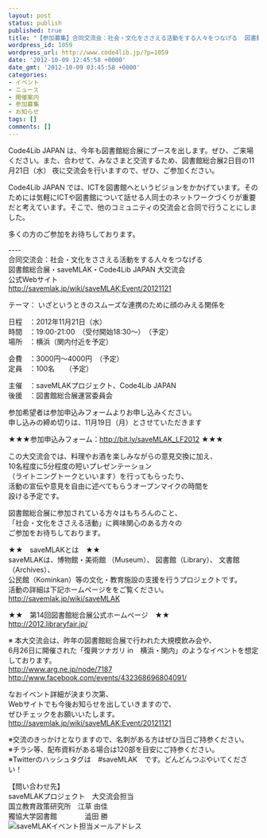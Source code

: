 ```yaml
---
layout: post
status: publish
published: true
title: "【参加募集】合同交流会：社会・文化をささえる活動をする人々をつなげる  図書館総合展・saveMLAK・Code4Lib JAPAN 大交流会（11月21日（水）図書館総合展2日目）"
wordpress_id: 1059
wordpress_url: http://www.code4lib.jp/?p=1059
date: '2012-10-09 12:45:58 +0000'
date_gmt: '2012-10-09 03:45:58 +0000'
categories:
- イベント
- ニュース
- 開催案内
- 参加募集
- お知らせ
tags: []
comments: []
---
```

<p>Code4Lib JAPAN は、今年も図書館総合展にブースを出します。ぜひ、ご来場ください。また、合わせて、みなさまと交流するため、図書館総合展2日目の11月21日（水） 夜に交流会を行いますので、ぜひ、ご参加ください。</p>
<p>Code4Lib JAPAN では、ICTを図書館へというビジョンをかかげています。そのためには気軽にICTや図書館について話せる人同士のネットワークづくりが重要だと考えています。そこで、他のコミュニティの交流会と合同で行うことにしました。</p>
<p>多くの方のご参加をお待ちしております。</p>
<p>----<br />
合同交流会：社会・文化をささえる活動をする人々をつなげる<br />
図書館総合展・saveMLAK・Code4Lib JAPAN 大交流会<br />
公式Webサイト<br />
<a title="http://savemlak.jp/wiki/saveMLAK:Event/20121121" href="http://savemlak.jp/wiki/saveMLAK:Event/20121121">http://savemlak.jp/wiki/saveMLAK:Event/20121121</a></p>
<p>テーマ： いざというときのスムーズな連携のために顔のみえる関係を</p>
<p>日程　：2012年11月21日（水）<br />
時間　：19:00-21:00　（受付開始18:30～）　（予定）<br />
場所　：横浜（関内付近を予定）</p>
<p>会費　：3000円～4000円　（予定）<br />
定員　：100名　　（予定）</p>
<p>主催　：saveMLAKプロジェクト、Code4Lib JAPAN<br />
後援　：図書館総合展運営委員会</p>
<p>参加希望者は参加申込みフォームよりお申し込みください。<br />
申し込みの締め切りは、11月19日（月）とさせていただきます</p>
<p>★★★参加申込みフォーム：<a title="http://bit.ly/saveMLAK_LF2012" href="http://bit.ly/saveMLAK_LF2012">http://bit.ly/saveMLAK_LF2012</a> ★★★</p>
<p>この大交流会では、料理やお酒を楽しみながらの意見交換に加え、<br />
10名程度に5分程度の短いプレゼンテーション<br />
（ライトニングトークといいます）を行ってもらったり、<br />
活動の宣伝や意見を自由に述べてもらうオープンマイクの時間を<br />
設ける予定です。</p>
<p>図書館総合展に参加されている方々はもちろんのこと、<br />
「社会・文化をささえる活動」に興味関心のある方々の<br />
ご参加をお待ちしております。</p>
<p>★★　saveMLAKとは　★★<br />
saveMLAKは、博物館・美術館 （Museum）、 図書館（Library）、 文書館（Archives）、<br />
公民館（Kominkan）等の文化・教育施設の支援を行うプロジェクトです。<br />
活動の詳細は下記ホームページををご覧ください。<br />
<a title="http://savemlak.jp/wiki/saveMLAK" href="http://savemlak.jp/wiki/saveMLAK">http://savemlak.jp/wiki/saveMLAK</a></p>
<p>★★　第14回図書館総合展公式ホームページ　★★<br />
<a title="http://2012.libraryfair.jp/" href="http://2012.libraryfair.jp/">http://2012.libraryfair.jp/</a></p>
<p>※ 本大交流会は、昨年の図書館総合展で行われた大規模飲み会や、<br />
6月26日に開催された「復興ツナガリ in　横浜・関内」のようなイベントを想定しております。<br />
<a title="http://www.arg.ne.jp/node/7187" href="http://www.arg.ne.jp/node/7187">http://www.arg.ne.jp/node/7187</a><br />
<a title="http://www.facebook.com/events/432368696804091/" href="http://www.facebook.com/events/432368696804091/">http://www.facebook.com/events/432368696804091/</a></p>
<p>なおイベント詳細が決まり次第、<br />
Webサイトでも今後お知らせを出していきますので、<br />
ぜひチェックをお願いいたします。<br />
<a title="http://savemlak.jp/wiki/saveMLAK:Event/20121121" href="http://savemlak.jp/wiki/saveMLAK:Event/20121121">http://savemlak.jp/wiki/saveMLAK:Event/20121121</a></p>
<p>※交流のきっかけとなりますので、名刺がある方はぜひ当日ご持参ください。<br />
※チラシ等、配布資料がある場合は120部を目安にご持参ください。<br />
※Twitterのハッシュタグは　#saveMLAK　です。どんどんつぶやいてください！</p>
<p>【問い合わせ先】<br />
saveMLAKプロジェクト　大交流会担当<br />
国立教育政策研究所　江草 由佳<br />
獨協大学図書館　　　　澁田 勝<br />
<img src="http://www.code4lib.jp/wp-content/uploads/2012/10/savemlak-event.gif" alt="saveMLAKイベント担当メールアドレス" /></p>
